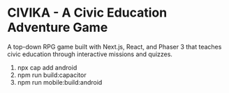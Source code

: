 # CIVIKA - A Civic Education Adventure Game

A top-down RPG game built with Next.js, React, and Phaser 3 that teaches civic education through interactive missions and quizzes.

1. npx cap add android
2. npm run build:capacitor
3. npm run mobile:build:android


